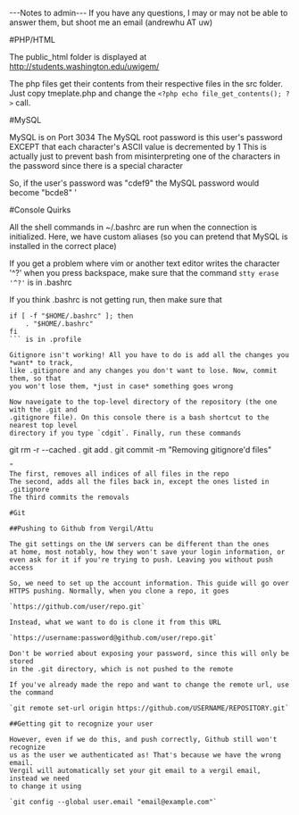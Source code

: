 ---Notes to admin---
If you have any questions, I may or may not be able to answer them, but shoot me an email (andrewhu AT uw)

#PHP/HTML

The public_html folder is displayed at 
    http://students.washington.edu/uwigem/

The php files get their contents from their respective files in the src folder.
Just copy tmeplate.php and change the `<?php echo file_get_contents(); ?>` call.

#MySQL

MySQL is on Port 3034
The MySQL root password is this user's password EXCEPT that each character's ASCII value is decremented by 1
This is actually just to prevent bash from misinterpreting one of the characters in the password since there is a special character

So, if the user's password was "cdef9" the MySQL password would become "bcde8"
'

#Console Quirks

All the shell commands in ~/.bashrc are run when the connection is initialized.
Here, we have custom aliases (so you can pretend that MySQL is installed in the correct place)

If you get a problem where vim or another text editor writes the character '^?' when you press backspace, make sure that the command `stty erase '^?'` is in .bashrc

If you think .bashrc is not getting run, then make sure that 
```
if [ -f "$HOME/.bashrc" ]; then
    . "$HOME/.bashrc"
fi
``` is in .profile

Gitignore isn't working! All you have to do is add all the changes you *want* to track,
like .gitignore and any changes you don't want to lose. Now, commit them, so that
you won't lose them, *just in case* something goes wrong

Now naveigate to the top-level directory of the repository (the one with the .git and
.gitignore file). On this console there is a bash shortcut to the nearest top level
directory if you type `cdgit`. Finally, run these commands
```
git rm -r --cached .
git add .
git commit -m "Removing gitignore'd files"
```
"
The first, removes all indices of all files in the repo
The second, adds all the files back in, except the ones listed in .gitignore
The third commits the removals

#Git

##Pushing to Github from Vergil/Attu

The git settings on the UW servers can be different than the ones
at home, most notably, how they won't save your login information, or
even ask for it if you're trying to push. Leaving you without push access

So, we need to set up the account information. This guide will go over
HTTPS pushing. Normally, when you clone a repo, it goes

`https://github.com/user/repo.git`

Instead, what we want to do is clone it from this URL

`https://username:password@github.com/user/repo.git`

Don't be worried about exposing your password, since this will only be stored
in the .git directory, which is not pushed to the remote

If you've already made the repo and want to change the remote url, use the command

`git remote set-url origin https://github.com/USERNAME/REPOSITORY.git`

##Getting git to recognize your user

However, even if we do this, and push correctly, Github still won't recognize
us as the user we authenticated as! That's because we have the wrong email.
Vergil will automatically set your git email to a vergil email, instead we need
to change it using 

`git config --global user.email "email@example.com"`

